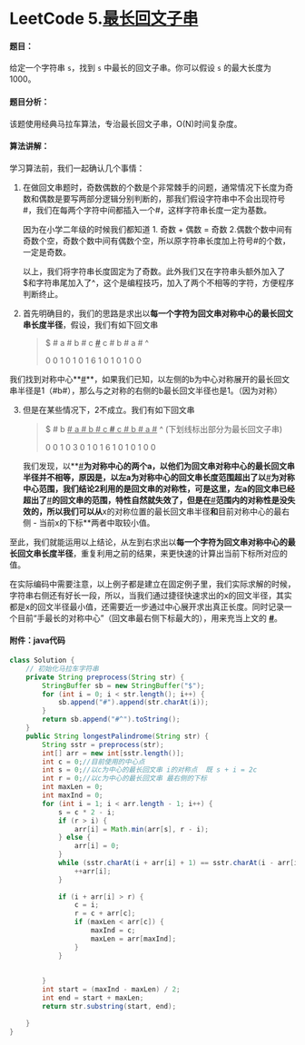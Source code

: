 # LeetCode 5.[最长回文子串](https://leetcode-cn.com/problems/longest-palindromic-substring/)

#### 题目：

给定一个字符串 `s`，找到 `s` 中最长的回文子串。你可以假设 `s` 的最大长度为 1000。

#### 题目分析：

该题使用经典马拉车算法，专治最长回文子串，O(N)时间复杂度。

#### 算法讲解：

学习算法前，我们一起确认几个事情：

1. 在做回文串题时，奇数偶数的个数是个非常棘手的问题，通常情况下长度为奇数和偶数是要写两部分逻辑分别判断的，那我们假设字符串中不会出现符号#，我们在每两个字符中间都插入一个#，这样字符串长度一定为基数。

   因为在小学二年级的时候我们都知道  1. 奇数 + 偶数 = 奇数 2.偶数个数中间有奇数个空，奇数个数中间有偶数个空，所以原字符串长度加上符号#的个数，一定是奇数。 

   以上，我们将字符串长度固定为了奇数。此外我们又在字符串头额外加入了$和字符串尾加入了^，这个是编程技巧，加入了两个不相等的字符，方便程序判断终止。

2. 首先明确目的，我们的思路是求出以**每一个字符为回文串对称中心的最长回文串长度半径**，假设，我们有如下回文串

   > $ # a # b # c **<u>#</u>** c # b # a # ^ 
   >
   > 0 0 1 0 1 0 1 6 1 0 1 0 1 0 0

​      我们找到对称中心**<u>#</u>**，如果我们已知，以左侧的b为中心对称展开的最长回文串半径是1（#b#），那么与之对称的右侧的b最长回文半径也是1。（因为对称）

3. 但是在某些情况下，2不成立。我们有如下回文串

   > $ # b <u># a # b # c **#** c # b # a #</u> ^ (下划线标出部分为最长回文子串)
   >
   > 0 0 1 0 3 0 1 0 1 6 1 0 1 0 1 0 0

   我们发现，以**<u>#</u>**为对称中心的两个a，以他们为回文串对称中心的最长回文串半径并不相等，原因是，以左a为对称中心的回文串长度范围超出了以**<u>#</u>**为对称中心范围，我们结论2利用的是回文串的对称性，可是这里，左a的回文串已经超出了**<u>#</u>**的回文串的范围，特性自然就失效了，但是在**<u>#</u>**范围内的对称性是没失效的，所以我们可以从**x的对称位置的最长回文串半径**和**目前对称中心的最右侧 - 当前x的下标**两者中取较小值。

​       至此，我们就能运用以上结论，从左到右求出以**每一个字符为回文串对称中心的最长回文串长度半径**，重复利用之前的结果，来更快速的计算出当前下标所对应的值。

​        在实际编码中需要注意，以上例子都是建立在固定例子里，我们实际求解的时候，字符串右侧还有好长一段，所以，当我们通过捷径快速求出的x的回文半径，其实都是x的回文半径最小值，还需要近一步通过中心展开求出真正长度。同时记录一个目前“手最长的对称中心”（回文串最右侧下标最大的），用来充当上文的 **<u>#</u>**。

#### 附件：java代码

```java
class Solution {
    // 初始化马拉车字符串
    private String preprocess(String str) {
        StringBuffer sb = new StringBuffer("$");
        for (int i = 0; i < str.length(); i++) {
            sb.append("#").append(str.charAt(i));
        }
        return sb.append("#^").toString();
    }
    public String longestPalindrome(String str) {
        String sstr = preprocess(str);
        int[] arr = new int[sstr.length()];
        int c = 0;//目前使用的中心点
        int s = 0;//以c为中心的最长回文串 i的对称点  既 s + i = 2c
        int r = 0;//以c为中心的最长回文串 最右侧的下标
        int maxLen = 0;
        int maxInd = 0;
        for (int i = 1; i < arr.length - 1; i++) {
            s = c * 2 - i;
            if (r > i) {
                arr[i] = Math.min(arr[s], r - i);
            } else {
                arr[i] = 0;
            }
            while (sstr.charAt(i + arr[i] + 1) == sstr.charAt(i - arr[i] - 1)) {
                ++arr[i];
            }
            
            if (i + arr[i] > r) {
                c = i;
                r = c + arr[c];
                if (maxLen < arr[c]) {
                    maxInd = c;
                    maxLen = arr[maxInd];          
                }
            }
            
            
        }
        int start = (maxInd - maxLen) / 2;
        int end = start + maxLen;
        return str.substring(start, end);
        
    }
}
```

